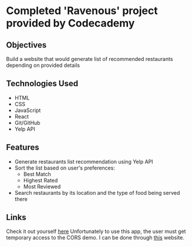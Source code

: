# Completed 'Ravenous' project provided by Codecademy

## Objectives 
Build a website that would generate list of recommended restaurants depending on provided details

## Technologies Used

- HTML
- CSS
- JavaScript
- React
- Git/GitHub
- Yelp API

## Features

- Generate restaurants list recommendation using Yelp API
- Sort the list based on user's preferences:
    - Best Match
    - Highest Rated
    - Most Reviewed
- Search restaurants by its location and the type of food being served there

## Links

Check it out yourself [here](https://swissademar.github.io/codecademy-ravenous)
Unfortunately to use this app, the user must get temporary access to the CORS demo.
I can be done through [this](https://cors-anywhere.herokuapp.com/corsdemo) website.
